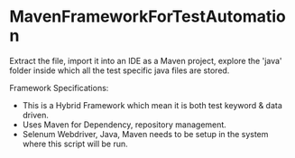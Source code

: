 # MavenFrameworkForTestAutomation   
      
Extract the file, import it into an IDE as a Maven project, explore the 'java' folder inside which all the test specific java files are stored.

Framework Specifications:
- This is a Hybrid Framework which mean it is both test keyword & data driven.
- Uses Maven for Dependency, repository management.
- Selenum Webdriver, Java, Maven needs to be setup in the system where this script will be run.
      
    
 
 
  

